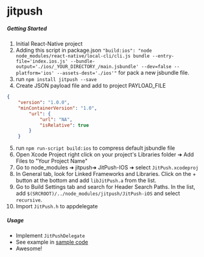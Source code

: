 # jitpush
##### Getting Started
1. Initial React-Native project
2. Adding this script in package.json `"build:ios": "node node_modules/react-native/local-cli/cli.js bundle --entry-file='index.ios.js' --bundle-output='./ios/_YOUR_DIRECTORY_/main.jsbundle' --dev=false --platform='ios' --assets-dest='./ios'"` for pack a new jsbundle file.
3. run `npm install jitpush --save`
4. Create JSON payload file and add to project
	PAYLOAD_FILE  
```json	
{
	"version": "1.0.0",
	"minContainerVersion": "1.0",
		"url": {
			"url": "NA",
			"isRelative": true
		}
	}
```
5. run `npm run-script build:ios` to compress default jsbundle file
6. Open Xcode Project right click on your project's Libraries folder ➜ Add Files to "Your Project Name" 
7. Go to node_modules ➜ jitpush➜  JitPush-IOS ➜ select `JitPush.xcodeproj`
8. In General tab, look for Linked Frameworks and Libraries. Click on the + button at the bottom and add `libJitPush.a` from the list.
9. Go to Build Settings tab and search for Header Search Paths. In the list, add `$(SRCROOT)/../node_modules/jitpush/JitPush-iOS` and select `recursive`.
10. Import `JitPush.h` to appdelegate

##### Usage
  - Implement `JitPushDelegate` 
  - See example in [sample code](https://github.com/Thunderbird7/JitPush_Example)
  - Awesome!
